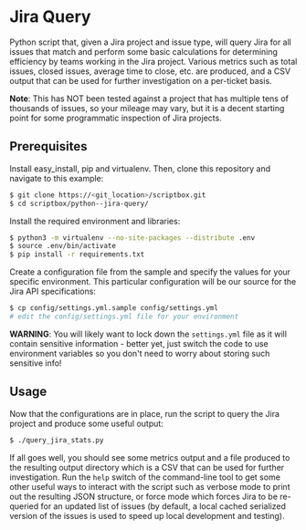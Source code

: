 # Jira Query

Python script that, given a Jira project and issue type, will query Jira for all issues that
match and perform some basic calculations for determining efficiency by teams working in the
Jira project. Various metrics such as total issues, closed issues, average time to close, etc.
are produced, and a CSV output that can be used for further investigation on a per-ticket basis.

**Note**: This has NOT been tested against a project that has multiple tens of thousands of issues, so
your mileage may vary, but it is a decent starting point for some programmatic inspection of Jira projects.

## Prerequisites

Install easy_install, pip and virtualenv. Then, clone this repository and navigate to this example:

```bash
$ git clone https://<git_location>/scriptbox.git
$ cd scriptbox/python--jira-query/
```

Install the required environment and libraries:

```bash
$ python3 -m virtualenv --no-site-packages --distribute .env
$ source .env/bin/activate
$ pip install -r requirements.txt
```

Create a configuration file from the sample and specify the values for your specific environment.
This particular configuration will be our source for the Jira API specifications:

```bash
$ cp config/settings.yml.sample config/settings.yml
# edit the config/settings.yml file for your environment
```

**WARNING**: You will likely want to lock down the `settings.yml` file as it will contain sensitive
information - better yet, just switch the code to use environment variables so you don't need to
worry about storing such sensitive info!

## Usage

Now that the configurations are in place, run the script to query the Jira project and produce some
useful output:

```bash
$ ./query_jira_stats.py
```

If all goes well, you should see some metrics output and a file produced to the resulting output directory
which is a CSV that can be used for further investigation. Run the `help` switch of the command-line
tool to get some other useful ways to interact with the script such as verbose mode to print out the
resulting JSON structure, or force mode which forces Jira to be re-queried for an updated list of issues
(by default, a local cached serialized version of the issues is used to speed up local development and
testing).
